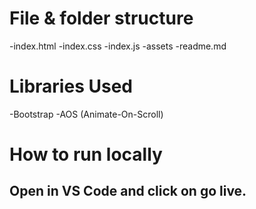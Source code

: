 # File & folder structure

-index.html 
-index.css 
-index.js
-assets
-readme.md

# Libraries Used

-Bootstrap
-AOS (Animate-On-Scroll)

# How to run locally

## Open in VS Code and click on go live.
